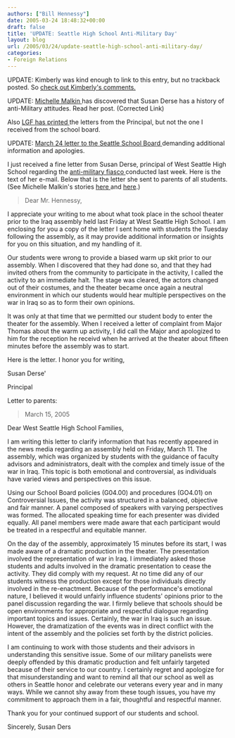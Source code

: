 ```yaml
---
authors: ["Bill Hennessy"]
date: 2005-03-24 18:48:32+00:00
draft: false
title: 'UPDATE: Seattle High School Anti-Military Day'
layout: blog
url: /2005/03/24/update-seattle-high-school-anti-military-day/
categories:
- Foreign Relations
---
```


UPDATE:  Kimberly was kind enough to link to this entry, but no trackback posted.  So [check out Kimberly's comments.](https://www.kimberlyswygert.com/archives/002787.html)

UPDATE:  [Michelle Malkin ](https://michellemalkin.com/archives/001843.htm)has discovered that Susan Derse has a history of anti-Military attitudes.  Read her post. (Corrected Link)

Also [LGF has printed ](https://littlegreenfootballs.com/weblog/?entry=15181_High_School_Anti-Americanism_Update&only=yes)the letters from the Principal, but not the one I received from the school board.

UPDATE:  [March 24 letter to the Seattle School Board ](https://www.hennessysview.com/?p=637)demanding additional information and apologies.

I just received a fine letter from Susan Derse, principal of West Seattle High School regarding the [anti-military fiasco ](https://www.hennessysview.com/?p=617)conducted last week.  Here is the text of  her e-mail.  Below that is the letter she sent to parents of all students.  (See Michelle Malkin's stories [here ](https://michellemalkin.com/archives/001821.htm)and [here](https://michellemalkin.com/archives/001801.htm).)



> Dear Mr. Hennessy,

I appreciate your writing to me about what took place in the school theater prior to the Iraq assembly held last Friday at West Seattle High School.  I am enclosing for you a copy of the letter I sent home with students the Tuesday following the assembly, as it may provide additional information or insights for you on this situation, and my handling of it.
<!-- more -->
Our students were wrong to provide a biased warm up skit prior to our assembly.  When I discovered that they had done so, and that they had invited others from the community to participate in the activity, I called the activity to an immediate halt.  The stage was cleared, the actors changed out of their costumes, and the theater became once again a neutral environment in which our students would hear multiple perspectives on the war in Iraq so as to form their own opinions.

It was only at that time that we permitted our student body to enter the theater for the assembly.  When I received a letter of complaint from Major Thomas about the warm up activity, I did call the Major and apologized to him for the reception he receivd when he arrived at the theater about fifteen minutes before the assembly was to start.

 Here is the letter.  I honor you for writing,

Susan Derse'

Principal



Letter to parents:



> March 15, 2005

Dear West Seattle High School Families,

I am writing this letter to clarify information that has recently appeared in the news media regarding an assembly held on Friday, March 11. The assembly, which was organized by students with the guidance of faculty advisors and administrators, dealt with the complex and timely issue of the war in Iraq. This topic is both emotional and controversial, as individuals have varied views and perspectives on this issue.

Using our School Board policies (G04.00) and procedures (GO4.01) on Controversial Issues, the activity was structured in a balanced, objective and fair manner. A panel composed of speakers with varying perspectives was formed. The allocated speaking time for each presenter was divided equally. All panel members were made aware that each participant would be treated in a respectful and equitable manner.

On the day of the assembly, approximately 15 minutes before its start, I was made aware of a dramatic production in the theater. The presentation involved the representation of war in Iraq. I immediately asked those students and adults involved in the dramatic presentation to cease the activity. They did comply with my request.  At no time did any of our students witness the production except for those individuals directly involved in the re-enactment. Because of the performance's emotional nature, I believed it would unfairly influence students' opinions prior to the panel discussion regarding the war. I firmly believe that schools should be open environments for appropriate and respectful dialogue regarding important topics and issues. Certainly, the war in Iraq is such an issue. However, the dramatization of the events was in direct conflict with the intent of the assembly and the policies set forth by the district policies.

I am continuing to work with those students and their advisors in understanding this sensitive issue. Some of our military panelists were deeply offended by this dramatic production and felt unfairly targeted because of their service to our country. I certainly regret and apologize for that misunderstanding and want to remind all that our school as well as others in Seattle honor and celebrate our veterans every year and in many ways. While we cannot shy away from these tough issues, you have my commitment to approach them in a fair, thoughtful and respectful manner.

Thank you for your continued support of our students and school.

Sincerely,
Susan Ders

